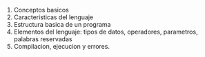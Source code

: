 1. Conceptos basicos
2. Caracteristicas del lenguaje
3. Estructura basica de un programa
4. Elementos del lenguaje: tipos de datos, operadores, parametros, palabras reservadas
5. Compilacion, ejecucion y errores.

